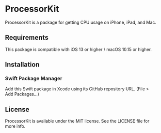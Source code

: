 # ProcessorKit

ProcessorKit is a package for getting CPU usage on iPhone, iPad, and Mac.

## Requirements

This package is compatible with iOS 13 or higher / macOS 10.15 or higher.

## Installation

### Swift Package Manager
Add this Swift package in Xcode using its GitHub repository URL. (File > Add Packages...)

## License
ProcessorKit is available under the MIT license. See the LICENSE file for more info.
